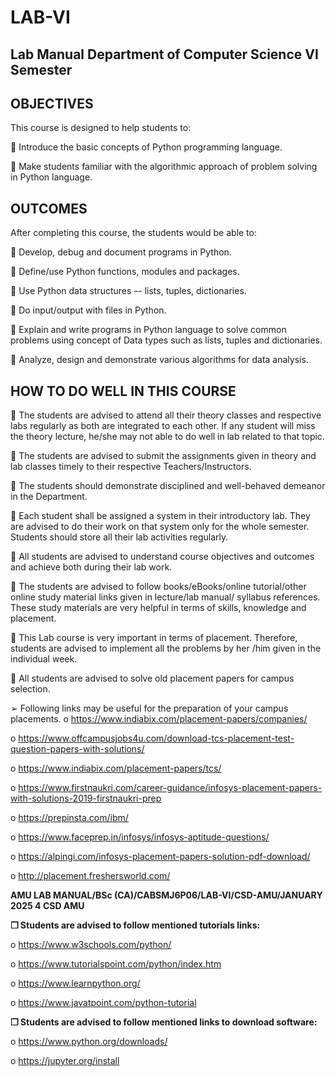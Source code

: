 # **LAB-VI**
## Lab Manual Department of Computer Science VI Semester


## **OBJECTIVES**
This course is designed to help students to:

 Introduce the basic concepts of Python programming language.

 Make students familiar with the algorithmic approach of problem solving in
Python language.


## **OUTCOMES**

After completing this course, the students would be able to:

 Develop, debug and document programs in Python.

 Define/use Python functions, modules and packages.

 Use Python data structures –- lists, tuples, dictionaries.

 Do input/output with files in Python.

 Explain and write programs in Python language to solve common problems
using concept of Data types such as lists, tuples and dictionaries.

 Analyze, design and demonstrate various algorithms for data analysis.


## **HOW TO DO WELL IN THIS COURSE**

 The students are advised to attend all their theory classes and respective labs
regularly as both are integrated to each other. If any student will miss the
theory lecture, he/she may not able to do well in lab related to that topic.


 The students are advised to submit the assignments given in theory and lab
classes timely to their respective Teachers/Instructors.

 The students should demonstrate disciplined and well-behaved demeanor in
the Department.

 Each student shall be assigned a system in their introductory lab. They are
advised to do their work on that system only for the whole semester. Students
should store all their lab activities regularly.

 All students are advised to understand course objectives and outcomes and
achieve both during their lab work.

 The students are advised to follow books/eBooks/online tutorial/other online
study material links given in lecture/lab manual/ syllabus references. These
study materials are very helpful in terms of skills, knowledge and placement.

 This Lab course is very important in terms of placement. Therefore, students
are advised to implement all the problems by her /him given in the individual
week.

 All students are advised to solve old placement papers for campus selection.

➢ Following links may be useful for the preparation of your campus placements.
o https://www.indiabix.com/placement-papers/companies/

o https://www.offcampusjobs4u.com/download-tcs-placement-test-question-papers-with-solutions/

o https://www.indiabix.com/placement-papers/tcs/

o https://www.firstnaukri.com/career-guidance/infosys-placement-papers-with-solutions-2019-firstnaukri-prep

o https://prepinsta.com/ibm/

o https://www.faceprep.in/infosys/infosys-aptitude-questions/

o https://alpingi.com/infosys-placement-papers-solution-pdf-download/

o http://placement.freshersworld.com/

**AMU LAB MANUAL/BSc (CA)/CABSMJ6P06/LAB-VI/CSD-AMU/JANUARY 2025 4 CSD AMU**

**❒ Students are advised to follow mentioned tutorials links:**

o https://www.w3schools.com/python/

o https://www.tutorialspoint.com/python/index.htm

o https://www.learnpython.org/

o https://www.javatpoint.com/python-tutorial

**❒ Students are advised to follow mentioned links to download software:**

o https://www.python.org/downloads/

o https://jupyter.org/install
